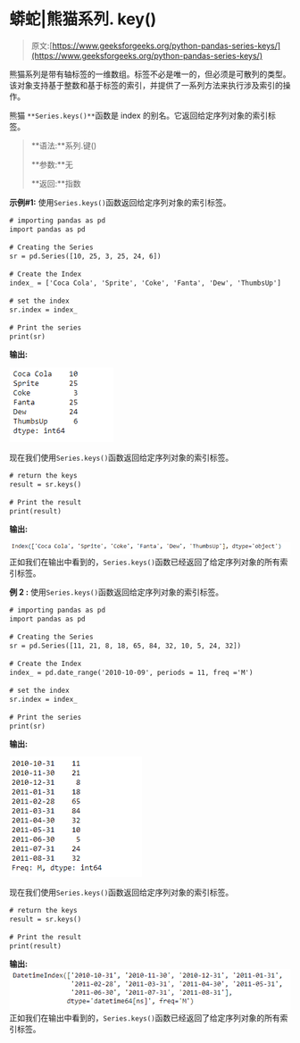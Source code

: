 # 蟒蛇|熊猫系列. key()

> 原文:[https://www.geeksforgeeks.org/python-pandas-series-keys/](https://www.geeksforgeeks.org/python-pandas-series-keys/)

熊猫系列是带有轴标签的一维数组。标签不必是唯一的，但必须是可散列的类型。该对象支持基于整数和基于标签的索引，并提供了一系列方法来执行涉及索引的操作。

熊猫 `**Series.keys()**`函数是 index 的别名。它返回给定序列对象的索引标签。

> **语法:**系列.键()
> 
> **参数:**无
> 
> **返回:**指数

**示例#1:** 使用`Series.keys()`函数返回给定序列对象的索引标签。

```
# importing pandas as pd
import pandas as pd

# Creating the Series
sr = pd.Series([10, 25, 3, 25, 24, 6])

# Create the Index
index_ = ['Coca Cola', 'Sprite', 'Coke', 'Fanta', 'Dew', 'ThumbsUp']

# set the index
sr.index = index_

# Print the series
print(sr)
```

**输出:**

![](img/1f53af828e1a9600b255c9201272ff8a.png)

现在我们使用`Series.keys()`函数返回给定序列对象的索引标签。

```
# return the keys
result = sr.keys()

# Print the result
print(result)
```

**输出:**

![](img/f420b09f8dc7814a2afdd20f0791825e.png)
正如我们在输出中看到的，`Series.keys()`函数已经返回了给定序列对象的所有索引标签。

**例 2 :** 使用`Series.keys()`函数返回给定序列对象的索引标签。

```
# importing pandas as pd
import pandas as pd

# Creating the Series
sr = pd.Series([11, 21, 8, 18, 65, 84, 32, 10, 5, 24, 32])

# Create the Index
index_ = pd.date_range('2010-10-09', periods = 11, freq ='M')

# set the index
sr.index = index_

# Print the series
print(sr)
```

**输出:**

![](img/d802fff53d44d7ac54163df1b280b24d.png)

现在我们使用`Series.keys()`函数返回给定序列对象的索引标签。

```
# return the keys
result = sr.keys()

# Print the result
print(result)
```

**输出:**
![](img/2b75798ca5cbdd4cc975e76f36642e29.png)
正如我们在输出中看到的，`Series.keys()`函数已经返回了给定序列对象的所有索引标签。